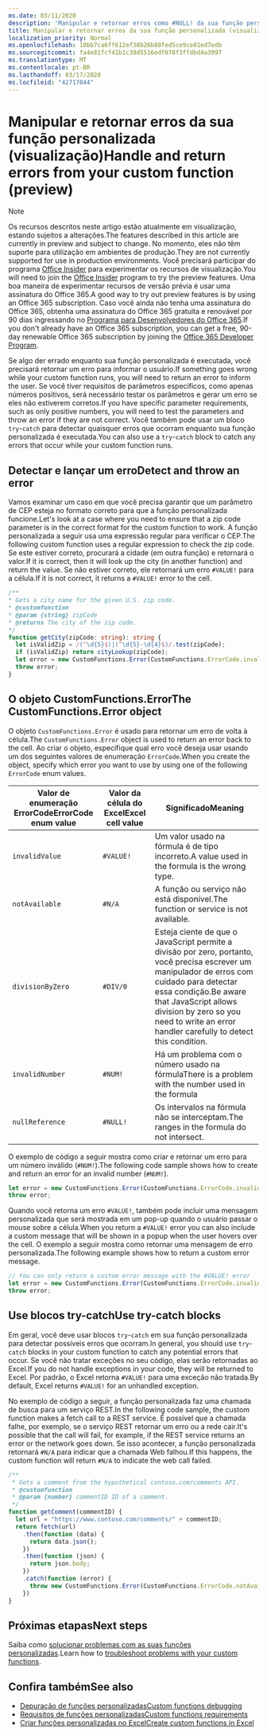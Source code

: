 ```yaml
---
ms.date: 03/11/2020
description: 'Manipular e retornar erros como #NULL! da sua função personalizada'
title: Manipular e retornar erros da sua função personalizada (visualização)
localization_priority: Normal
ms.openlocfilehash: 10bb7ca6ff612ef38b26b88fed5ce9ce81ed7edb
ms.sourcegitcommit: fa4e81fcf41b1c39d5516edf078f3ffdbd4a3997
ms.translationtype: MT
ms.contentlocale: pt-BR
ms.lasthandoff: 03/17/2020
ms.locfileid: "42717044"
---
```

# <a name="handle-and-return-errors-from-your-custom-function-preview"></a><span data-ttu-id="ad048-104">Manipular e retornar erros da sua função personalizada (visualização)</span><span class="sxs-lookup"><span data-stu-id="ad048-104">Handle and return errors from your custom function (preview)</span></span>

> [!NOTE]
> <span data-ttu-id="ad048-105">Os recursos descritos neste artigo estão atualmente em visualização, estando sujeitos a alterações.</span><span class="sxs-lookup"><span data-stu-id="ad048-105">The features described in this article are currently in preview and subject to change.</span></span> <span data-ttu-id="ad048-106">No momento, eles não têm suporte para utilização em ambientes de produção.</span><span class="sxs-lookup"><span data-stu-id="ad048-106">They are not currently supported for use in production environments.</span></span> <span data-ttu-id="ad048-107">Você precisará participar do programa [Office Insider](https://insider.office.com/join) para experimentar os recursos de visualização.</span><span class="sxs-lookup"><span data-stu-id="ad048-107">You will need to join the [Office Insider](https://insider.office.com/join) program to try the preview features.</span></span>  <span data-ttu-id="ad048-108">Uma boa maneira de experimentar recursos de versão prévia é usar uma assinatura do Office 365.</span><span class="sxs-lookup"><span data-stu-id="ad048-108">A good way to try out preview features is by using an Office 365 subscription.</span></span> <span data-ttu-id="ad048-109">Caso você ainda não tenha uma assinatura do Office 365, obtenha uma assinatura do Office 365 gratuita e renovável por 90 dias ingressando no [Programa para Desenvolvedores do Office 365](https://developer.microsoft.com/office/dev-program).</span><span class="sxs-lookup"><span data-stu-id="ad048-109">If you don't already have an Office 365 subscription, you can get a free, 90-day renewable Office 365 subscription by joining the [Office 365 Developer Program](https://developer.microsoft.com/office/dev-program).</span></span>

<span data-ttu-id="ad048-110">Se algo der errado enquanto sua função personalizada é executada, você precisará retornar um erro para informar o usuário.</span><span class="sxs-lookup"><span data-stu-id="ad048-110">If something goes wrong while your custom function runs, you will need to return an error to inform the user.</span></span> <span data-ttu-id="ad048-111">Se você tiver requisitos de parâmetros específicos, como apenas números positivos, será necessário testar os parâmetros e gerar um erro se eles não estiverem corretos.</span><span class="sxs-lookup"><span data-stu-id="ad048-111">If you have specific parameter requirements, such as only positive numbers, you will need to test the parameters and throw an error if they are not correct.</span></span> <span data-ttu-id="ad048-112">Você também pode usar um bloco `try`-`catch` para detectar quaisquer erros que ocorram enquanto sua função personalizada é executada.</span><span class="sxs-lookup"><span data-stu-id="ad048-112">You can also use a `try`-`catch` block to catch any errors that occur while your custom function runs.</span></span>

## <a name="detect-and-throw-an-error"></a><span data-ttu-id="ad048-113">Detectar e lançar um erro</span><span class="sxs-lookup"><span data-stu-id="ad048-113">Detect and throw an error</span></span>

<span data-ttu-id="ad048-114">Vamos examinar um caso em que você precisa garantir que um parâmetro de CEP esteja no formato correto para que a função personalizada funcione.</span><span class="sxs-lookup"><span data-stu-id="ad048-114">Let's look at a case where you need to ensure that a zip code parameter is in the correct format for the custom function to work.</span></span> <span data-ttu-id="ad048-115">A função personalizada a seguir usa uma expressão regular para verificar o CEP.</span><span class="sxs-lookup"><span data-stu-id="ad048-115">The following custom function uses a regular expression to check the zip code.</span></span> <span data-ttu-id="ad048-116">Se este estiver correto, procurará a cidade (em outra função) e retornará o valor.</span><span class="sxs-lookup"><span data-stu-id="ad048-116">If it is correct, then it will look up the city (in another function) and return the value.</span></span> <span data-ttu-id="ad048-117">Se não estiver correto, ele retornará um erro `#VALUE!` para a célula.</span><span class="sxs-lookup"><span data-stu-id="ad048-117">If it is not correct, it returns a `#VALUE!` error to the cell.</span></span>

```typescript
/**
* Gets a city name for the given U.S. zip code.
* @customfunction
* @param {string} zipCode
* @returns The city of the zip code.
*/
function getCity(zipCode: string): string {
  let isValidZip = /(^\d{5}$)|(^\d{5}-\d{4}$)/.test(zipCode);
  if (isValidZip) return cityLookup(zipCode);
  let error = new CustomFunctions.Error(CustomFunctions.ErrorCode.invalidValue, "Please provide a valid U.S. zip code.");
  throw error;
}
```

## <a name="the-customfunctionserror-object"></a><span data-ttu-id="ad048-118">O objeto CustomFunctions.Error</span><span class="sxs-lookup"><span data-stu-id="ad048-118">The CustomFunctions.Error object</span></span>

<span data-ttu-id="ad048-119">O objeto `CustomFunctions.Error` é usado para retornar um erro de volta à célula.</span><span class="sxs-lookup"><span data-stu-id="ad048-119">The `CustomFunctions.Error` object is used to return an error back to the cell.</span></span> <span data-ttu-id="ad048-120">Ao criar o objeto, especifique qual erro você deseja usar usando um dos seguintes valores de enumeração `ErrorCode`.</span><span class="sxs-lookup"><span data-stu-id="ad048-120">When you create the object, specify which error you want to use by using one of the following `ErrorCode` enum values.</span></span>


|<span data-ttu-id="ad048-121">Valor de enumeração ErrorCode</span><span class="sxs-lookup"><span data-stu-id="ad048-121">ErrorCode enum value</span></span>  |<span data-ttu-id="ad048-122">Valor da célula do Excel</span><span class="sxs-lookup"><span data-stu-id="ad048-122">Excel cell value</span></span>  |<span data-ttu-id="ad048-123">Significado</span><span class="sxs-lookup"><span data-stu-id="ad048-123">Meaning</span></span>  |
|---------------|---------|---------|
|`invalidValue`   | `#VALUE!` | <span data-ttu-id="ad048-124">Um valor usado na fórmula é de tipo incorreto.</span><span class="sxs-lookup"><span data-stu-id="ad048-124">A value used in the formula is the wrong type.</span></span> |
|`notAvailable`   | `#N/A`    | <span data-ttu-id="ad048-125">A função ou serviço não está disponível.</span><span class="sxs-lookup"><span data-stu-id="ad048-125">The function or service is not available.</span></span> |
|`divisionByZero` | `#DIV/0`  | <span data-ttu-id="ad048-126">Esteja ciente de que o JavaScript permite a divisão por zero, portanto, você precisa escrever um manipulador de erros com cuidado para detectar essa condição.</span><span class="sxs-lookup"><span data-stu-id="ad048-126">Be aware that JavaScript allows division by zero so you need to write an error handler carefully to detect this condition.</span></span> |
|`invalidNumber`  | `#NUM!`   | <span data-ttu-id="ad048-127">Há um problema com o número usado na fórmula</span><span class="sxs-lookup"><span data-stu-id="ad048-127">There is a problem with the number used in the formula</span></span> |
|`nullReference`  | `#NULL!`  | <span data-ttu-id="ad048-128">Os intervalos na fórmula não se interceptam.</span><span class="sxs-lookup"><span data-stu-id="ad048-128">The ranges in the formula do not intersect.</span></span> |

<span data-ttu-id="ad048-129">O exemplo de código a seguir mostra como criar e retornar um erro para um número inválido (`#NUM!`).</span><span class="sxs-lookup"><span data-stu-id="ad048-129">The following code sample shows how to create and return an error for an invalid number (`#NUM!`).</span></span>

```typescript
let error = new CustomFunctions.Error(CustomFunctions.ErrorCode.invalidNumber);
throw error;
```

<span data-ttu-id="ad048-130">Quando você retorna um erro `#VALUE!`, também pode incluir uma mensagem personalizada que será mostrada em um pop-up quando o usuário passar o mouse sobre a célula.</span><span class="sxs-lookup"><span data-stu-id="ad048-130">When you return a `#VALUE!` error you can also include a custom message that will be shown in a popup when the user hovers over the cell.</span></span> <span data-ttu-id="ad048-131">O exemplo a seguir mostra como retornar uma mensagem de erro personalizada.</span><span class="sxs-lookup"><span data-stu-id="ad048-131">The following example shows how to return a custom error message.</span></span>

```typescript
// You can only return a custom error message with the #VALUE! error
let error = new CustomFunctions.Error(CustomFunctions.ErrorCode.invalidValue, "The parameter can only contain lowercase characters.");
throw error;
```

## <a name="use-try-catch-blocks"></a><span data-ttu-id="ad048-132">Use blocos try-catch</span><span class="sxs-lookup"><span data-stu-id="ad048-132">Use try-catch blocks</span></span>

<span data-ttu-id="ad048-133">Em geral, você deve usar blocos `try`-`catch` em sua função personalizada para detectar possíveis erros que ocorram.</span><span class="sxs-lookup"><span data-stu-id="ad048-133">In general, you should use `try`-`catch` blocks in your custom function to catch any potential errors that occur.</span></span> <span data-ttu-id="ad048-134">Se você não tratar exceções no seu código, elas serão retornadas ao Excel.</span><span class="sxs-lookup"><span data-stu-id="ad048-134">If you do not handle exceptions in your code, they will be returned to Excel.</span></span> <span data-ttu-id="ad048-135">Por padrão, o Excel retorna `#VALUE!` para uma exceção não tratada.</span><span class="sxs-lookup"><span data-stu-id="ad048-135">By default, Excel returns `#VALUE!` for an unhandled exception.</span></span>

<span data-ttu-id="ad048-136">No exemplo de código a seguir, a função personalizada faz uma chamada de busca para um serviço REST.</span><span class="sxs-lookup"><span data-stu-id="ad048-136">In the following code sample, the custom function makes a fetch call to a REST service.</span></span> <span data-ttu-id="ad048-137">É possível que a chamada falhe, por exemplo, se o serviço REST retornar um erro ou a rede cair.</span><span class="sxs-lookup"><span data-stu-id="ad048-137">It's possible that the call will fail, for example, if the REST service returns an error or the network goes down.</span></span> <span data-ttu-id="ad048-138">Se isso acontecer, a função personalizada retornará `#N/A` para indicar que a chamada Web falhou.</span><span class="sxs-lookup"><span data-stu-id="ad048-138">If this happens, the custom function will return `#N/A` to indicate the web call failed.</span></span>


```typescript
/**
 * Gets a comment from the hypothetical contoso.com/comments API.
 * @customfunction
 * @param {number} commentID ID of a comment.
 */
function getComment(commentID) {
  let url = "https://www.contoso.com/comments/" + commentID;
  return fetch(url)
    .then(function (data) {
      return data.json();
    })
    .then(function (json) {
      return json.body;
    })
    .catch(function (error) {
      throw new CustomFunctions.Error(CustomFunctions.ErrorCode.notAvailable);
    })
}
```

## <a name="next-steps"></a><span data-ttu-id="ad048-139">Próximas etapas</span><span class="sxs-lookup"><span data-stu-id="ad048-139">Next steps</span></span>

<span data-ttu-id="ad048-140">Saiba como [solucionar problemas com as suas funções personalizadas](custom-functions-troubleshooting.md).</span><span class="sxs-lookup"><span data-stu-id="ad048-140">Learn how to [troubleshoot problems with your custom functions](custom-functions-troubleshooting.md).</span></span>

## <a name="see-also"></a><span data-ttu-id="ad048-141">Confira também</span><span class="sxs-lookup"><span data-stu-id="ad048-141">See also</span></span>

* [<span data-ttu-id="ad048-142">Depuração de funções personalizadas</span><span class="sxs-lookup"><span data-stu-id="ad048-142">Custom functions debugging</span></span>](custom-functions-debugging.md)
* [<span data-ttu-id="ad048-143">Requisitos de funções personalizadas</span><span class="sxs-lookup"><span data-stu-id="ad048-143">Custom functions requirements</span></span>](custom-functions-requirement-sets.md)
* [<span data-ttu-id="ad048-144">Criar funções personalizadas no Excel</span><span class="sxs-lookup"><span data-stu-id="ad048-144">Create custom functions in Excel</span></span>](custom-functions-overview.md)

